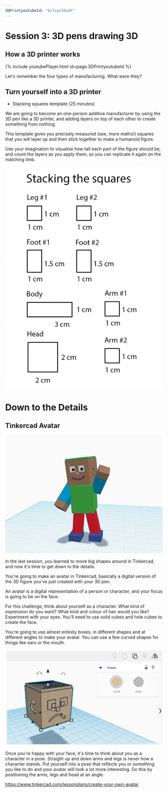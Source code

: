 ```yaml
---
3DPrintyoutubeId: "bcTzyx35odY"
---
```


# Session 3: 3D pens drawing 3D

## How a 3D printer works

{% include youtubePlayer.html id=page.3DPrintyoutubeId %}

Let's remember the four types of manufacturing. What were they?

## Turn yourself into a 3D printer

* Stacking squares template (25 minutes)

We are going to become an one-person additive manufacturer by using the 3D pen like a 3D printer, and adding layers on top of each other to create something from nothing.

This template gives you precisely measured (see, more maths!) squares that you will layer up and then stick together to make a humanoid figure.

Use your imagination to visualise how tall each part of the figure should be, and count the layers as you apply them, so you can replicate it again on the matching limb.

![Stacking the squares 3D pen block person template](../assets/StackingTheSquares3DPenBlockPerson.png)

# Down to the Details

## Tinkercad Avatar

![Tinkercad Avatar](../assets/TinkercadAvatarExample.jpg)

In the last session, you learned to move big shapes around in Tinkercad, and now it's time to get down to the details.

You're going to make an avatar in Tinkercad, basically a digital version of the 3D figure you've just created with your 3D pen.

An avatar is a digital representation of a person or character, and your focus is going to be on the face.

For this challenge, think about yourself as a character. What kind of expression do you want? What kind and colour of hair would you like? Experiment with your eyes. You'll need to use solid cubes and hole cubes to create the face.

You're going to use almost entirely boxes, in different shapes and at different angles to make your avatar. You can use a few curved shapes for things like ears or the mouth.

![Tinkercad face](../assets/TinkercadFace.png)

Once you're happy with your face, it's time to think about you as a character in a pose. Straight up and down arms and legs is never how a character stands. Put yourself into a pose that reflects you or something you like to do and your avatar will look a lot more interesting. Do this by positioning the arms, legs and head at an angle.

https://www.tinkercad.com/lessonplans/create-your-own-avatar
